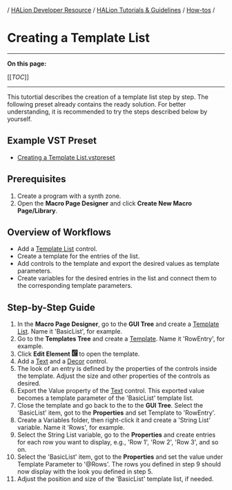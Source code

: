 / [HALion Developer Resource](../../HALion-Developer-Resource.md) / [HALion Tutorials & Guidelines](./HALion-Tutorials-Guidelines.md) / [How-tos](./How-tos.md) /

# Creating a Template List

---

**On this page:**

[[_TOC_]]

---

This tutortial describes the creation of a template list step by step. The following preset already contains the ready solution. For better understanding, it is recommended to try the steps described below by yourself.

## Example VST Preset

* [Creating a Template List.vstpreset](../vstpresets/Creating%20a%20Template%20List.vstpreset)

## Prerequisites

1. Create a program with a synth zone.
1. Open the **Macro Page Designer** and click **Create New Macro Page/Library**.

## Overview of Workflows

* Add a [Template List](../../HALion-Macro-Page/pages/Template-List.md) control.
* Create a template for the entries of the list.
* Add controls to the template and export the desired values as template parameters.
* Create variables for the desired entries in the list and connect them to the corresponding template parameters.

## Step-by-Step Guide

1. In the **Macro Page Designer**, go to the **GUI Tree** and create a [Template List](../../HALion-Macro-Page/pages/Template-List.md). Name it 'BasicList', for example.
1. Go to the **Templates Tree** and create a [Template](../../HALion-Macro-Page/pages/Template.md). Name it 'RowEntry', for example.
1. Click **Edit Element** ![Edit Element](../images/EditElement.PNG) to open the template.
1. Add a [Text](../../HALion-Macro-Page/pages/Text.md) and a [Decor](../../HALion-Macro-Page/pages/Decor-Control.md) control.
1. The look of an entry is defined by the properties of the controls inside the template. Adjust the size and other properties of the controls as desired.
1. Export the Value property of the [Text](../../HALion-Macro-Page/pages/Text.md) control. This exported value becomes a template parameter of the 'BasicList' template list.
1. Close the template and go back to the to the **GUI Tree**. Select the 'BasicList' item, got to the **Properties** and set Template to 'RowEntry'.
1. Create a Variables folder, then right-click it and  create a 'String List' variable. Name it 'Rows', for example.
1. Select the String List variable, go to the **Properties** and create entries for each row you want to display, e.g., 'Row 1', 'Row 2', 'Row 3', and so on.
1. Select the 'BasicList' item, got to the **Properties** and set the value under Template Parameter to '@Rows'. The rows you defined in step 9 should now display with the look you defined in step 5.
1. Adjust the position and size of the 'BasicList' template list, if needed.